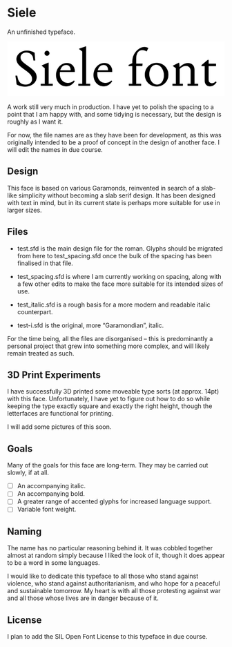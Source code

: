 # Siele

An unfinished typeface.

![A sample of Siele in its current form.](https://raw.githubusercontent.com/fontfish/Siele/main/resources/Siele_sample.png "Siele")

A work still very much in production.
I have yet to polish the spacing to a point that I am happy with,
and some tidying is necessary, but the design is roughly as I want it.

For now, the file names are as they have been for development, as this was
originally intended to be a proof of concept in the design of another face.
I will edit the names in due course.

## Design

This face is based on various Garamonds, reinvented in search of a slab-like
simplicity without becoming a slab serif design.
It has been designed with text in mind, but in its current state is perhaps
more suitable for use in larger sizes.

## Files

- test.sfd is the main design file for the roman. Glyphs should be migrated from here to test_spacing.sfd once the bulk of the spacing has been finalised in that file.

- test_spacing.sfd is where I am currently working on spacing, along with a few other edits to make the face more suitable for its intended sizes of use.

- test_italic.sfd is a rough basis for a more modern and readable italic counterpart.

- test-i.sfd is the original, more “Garamondian”, italic.

For the time being, all the files are disorganised – this is predominantly
a personal project that grew into something more complex,
and will likely remain treated as such.

## 3D Print Experiments

I have successfully 3D printed some moveable type sorts (at approx. 14pt)
with this face. Unfortunately, I have yet to figure out how to do so while
keeping the type exactly square and exactly the right height, though the
letterfaces are functional for printing.

I will add some pictures of this soon.

## Goals

Many of the goals for this face are long-term.
They may be carried out slowly, if at all.

- [ ] An accompanying italic.
- [ ] An accompanying bold.
- [ ] A greater range of accented glyphs for increased language support.
- [ ] Variable font weight.

## Naming

The name has no particular reasoning behind it. It was cobbled together
almost at random simply because I liked the look of it, though it does
appear to be a word in some languages.

I would like to dedicate this typeface to all those who stand against
violence, who stand against authoritarianism, and who hope for a peaceful
and sustainable tomorrow.
My heart is with all those protesting against war and all those whose
lives are in danger because of it.

## License

I plan to add the SIL Open Font License to this typeface in due course.
